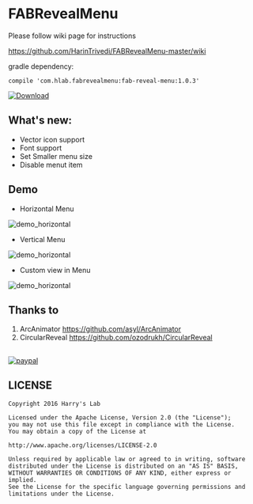 # FABRevealMenu

Please follow wiki page for instructions

<https://github.com/HarinTrivedi/FABRevealMenu-master/wiki>

gradle dependency:

````compile 'com.hlab.fabrevealmenu:fab-reveal-menu:1.0.3'````

[ ![Download](https://api.bintray.com/packages/harintrivedi/FABRevealMenu/com.hlab.fabrevealmenu/images/download.svg) ](https://bintray.com/harintrivedi/FABRevealMenu/com.hlab.fabrevealmenu/_latestVersion)

## What's new:
* Vector icon support
* Font support
* Set Smaller menu size
* Disable menut item

## Demo
* Horizontal Menu

![demo_horizontal](https://i.imgur.com/sS7SKp3.gif)

* Vertical Menu

![demo_horizontal](https://i.imgur.com/OPO0sCn.gif)

* Custom view in Menu

![demo_horizontal](https://i.imgur.com/FMrFoHs.gif)

## Thanks to

1. ArcAnimator <https://github.com/asyl/ArcAnimator>
2. CircularReveal <https://github.com/ozodrukh/CircularReveal>
##

[![paypal](https://www.paypalobjects.com/en_US/i/btn/btn_donateCC_LG.gif)](https://www.paypal.me/HarinTrivedi/)

## LICENSE
````
Copyright 2016 Harry's Lab

Licensed under the Apache License, Version 2.0 (the "License");
you may not use this file except in compliance with the License.
You may obtain a copy of the License at

http://www.apache.org/licenses/LICENSE-2.0

Unless required by applicable law or agreed to in writing, software
distributed under the License is distributed on an "AS IS" BASIS,
WITHOUT WARRANTIES OR CONDITIONS OF ANY KIND, either express or implied.
See the License for the specific language governing permissions and
limitations under the License.
````
